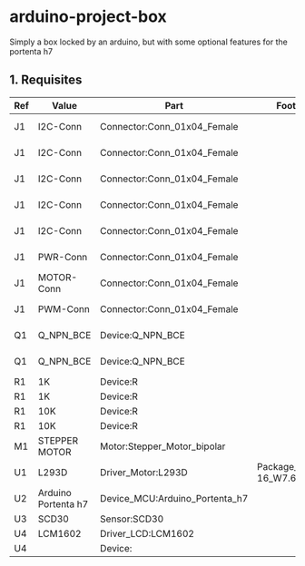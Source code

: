 # arduino-project-box
Simply a box locked by an arduino, but with some optional features for the portenta h7

## 1. Requisites
  Ref | Value               | Part                           | Footprint                  | Description                            | Vendor
  ----|---------------------|--------------------------------|----------------------------|----------------------------------------|----------
  J1  | I2C-Conn            | Connector:Conn_01x04_Female    |                            | Generic connector, single row, 01x04   | 
  J1  | I2C-Conn            | Connector:Conn_01x04_Female    |                            | Generic connector, single row, 01x04   | 
  J1  | I2C-Conn            | Connector:Conn_01x04_Female    |                            | Generic connector, single row, 01x04   | 
  J1  | I2C-Conn            | Connector:Conn_01x04_Female    |                            | Generic connector, single row, 01x04   | 
  J1  | I2C-Conn            | Connector:Conn_01x04_Female    |                            | Generic connector, single row, 01x04   | 
  J1  | PWR-Conn            | Connector:Conn_01x04_Female    |                            | Generic connector, single row, 01x04   | 
  J1  | MOTOR-Conn          | Connector:Conn_01x04_Female    |                            | Generic connector, single row, 01x04   | 
  J1  | PWM-Conn            | Connector:Conn_01x04_Female    |                            | Generic connector, single row, 01x02   | 
  Q1  | Q_NPN_BCE           | Device:Q_NPN_BCE               |                            | NPN transistor, base/collector/emitter | 
  Q1  | Q_NPN_BCE           | Device:Q_NPN_BCE               |                            | NPN transistor, base/collector/emitter | 
  R1  |1K                   | Device:R                       |                            | Resistor                               | 
  R1  |1K                   | Device:R                       |                            | Resistor                               | 
  R1  |10K                  | Device:R                       |                            | Resistor                               | 
  R1  |10K                  | Device:R                       |                            | Resistor                               | 
  M1  | STEPPER MOTOR       | Motor:Stepper_Motor_bipolar    |                            | Bipolar stepper motor                  | 
  U1  | L293D               | Driver_Motor:L293D             | Package_DIP:DIP-16_W7.62mm |	Quadruple Half-H Drivers               | 
  U2  | Arduino Portenta h7 | Device_MCU:Arduino_Portenta_h7 |                            | Microcontroller  Arduino               | 
  U3  | SCD30               | Sensor:SCD30                   |                            | CO2 Sensor                             | Sensirion
  U4  | LCM1602             | Driver_LCD:LCM1602             |                            | LC Display Driver                      | YwRobot
  U4  |                     | Device:                        |                            | Numeric Keypad                         | 
